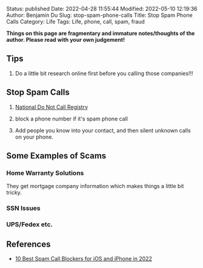 Status: published
Date: 2022-04-28 11:55:44
Modified: 2022-05-10 12:19:36
Author: Benjamin Du
Slug: stop-spam-phone-calls
Title: Stop Spam Phone Calls
Category: Life
Tags: Life, phone, call, spam, fraud


**Things on this page are fragmentary and immature notes/thoughts of the author. Please read with your own judgement!**

## Tips

1. Do a little bit research online first before you calling those companies!!! 

## Stop Spam Calls

1. [National Do Not Call Registry](https://www.donotcall.gov/)

2. block a phone number if it's spam phone call

3. Add people you know into your contact, 
    and then silent unknown calls on your phone.

## Some Examples of Scams

### Home Warranty Solutions 
They get mortgage company information 
which makes things a little bit tricky. 
    
### SSN Issues

### UPS/Fedex etc. 


## References

- [10 Best Spam Call Blockers for iOS and iPhone in 2022](https://www.comparitech.com/identity-theft-protection/best-spam-call-blocker-iphone/)
